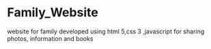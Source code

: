 # Family_Website
website for family developed using html 5,css 3 ,javascript for sharing photos, information and books

